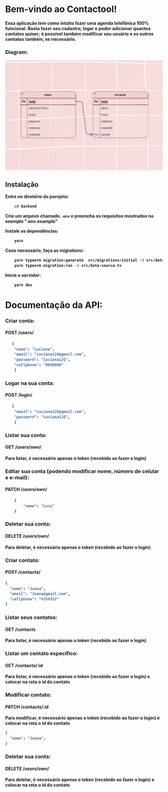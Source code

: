 <h1>Bem-vindo ao <strong>Contactool!<strong></h1>

Essa aplicação tem como intuito fazer uma agenda telefônica 100% funcional. Basta fazer seu cadastro, logar e poder adicionar quantos contatos quiser; é possível também modificar seu usuário e os outros contatos também, se necessário.

<h3>Diagram:</h3>

![Library](DER_Contactool.png)

<h2>Instalação</h2>

Entre no diretório do porojeto:
```bash
    cd backend
```

Crie um arquivo chamado `.env` e preencha os requisitos mostrados no exemplo ".env.example"

Instale as dependências:
```bash
    yarn
```
Caso necessário, faça as migrations: 
```bash
    yarn typeorm migration:generate  src/migrations/initial -d src/data-source.ts
    yarn typeorm migration:run -d src/data-source.ts
```

Inicie o servidor:

```bash
    yarn dev
```

# Documentação da API: 

<h3> Criar conta: </h3>
<h4>POST /users/</h4>

```bash
   {
    "name": "Luciana",
    "email": "Luciana12G@gmail.com",
    "password": "Luciana12G",
    "cellphone": "0000000"
    }
```

<h3> Logar na sua conta: </h3>
<h4>POST /login/</h4>

```bash
   {
    "email": "Luciana12G@gmail.com",
    "password": "Luciana12G",
    }
```

<h3> Listar sua conta: </h3>
<h4>GET /users/own/</h4>
<p>Para listar, é necessário apenas o token (recebido ao fazer o login)</p>

<h3> Editar sua conta (podendo modificar nome, número de celular e e-mail): </h3>
<h4>PATCH /users/own/</h4>

```bash
    {
	    "name": "Lucy"
    }
```

<h3> Deletar sua conta: </h3>
<h4>DELETE /users/own/</h4>
<p>Para deletar, é necessário apenas o token (recebido ao fazer o login)</p>


<h3> Criar contato: </h3>
<h4>POST /contacts/</h4>

```bash
{
  "name": "Joana",
  "email": "Joana@gmail.com",
  "cellphone": "4354352"
}
```

<h3> Listar seus contatos: </h3>
<h4>GET /contacts</h4>
<p>Para listar, é necessário apenas o token (recebido ao fazer o login)</p>


<h3> Listar um contato específico: </h3>
<h4>GET /contacts/:id</h4>
<p>Para listar, é necessário apenas o token (recebido ao fazer o login) e colocar na rota o id do contato</p>


<h3>Modificar contato: </h3>
<h4>PATCH /contacts/:id</h4>
<p>Para modificar, é necessário apenas o token (recebido ao fazer o login) e colocar na rota o id do contato</p>

```bash
{
  "name": "Joana",
}
```

<h3> Deletar sua conta: </h3>
<h4>DELETE /users/own/</h4>
<p>Para deletar, é necessário apenas o token (recebido ao fazer o login) e colocar na rota o id do contato</p>

